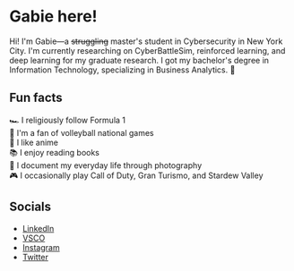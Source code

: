 # Gabie here!

Hi! I'm Gabie—a ~~struggling~~ master's student in Cybersecurity in New York City. I'm currently researching on CyberBattleSim, reinforced learning, and deep learning for my graduate research. I got my bachelor's degree in Information Technology, specializing in Business Analytics. 💙

## Fun facts
🏎️  I religiously follow Formula 1 \
🏐  I'm a fan of volleyball national games \
👾  I like anime \
📚  I enjoy reading books \
📸  I document my everyday life through photography \
🎮  I occasionally play Call of Duty, Gran Turismo, and Stardew Valley

## Socials
- [LinkedIn](https://www.linkedin.com/in/gabrielleauy/)
- [VSCO](https://vsco.co/gabrielleuy/gallery)
- [Instagram](https://www.instagram.com/gabieuy/)
- [Twitter](https://www.twitter.com/gabizzle11)
